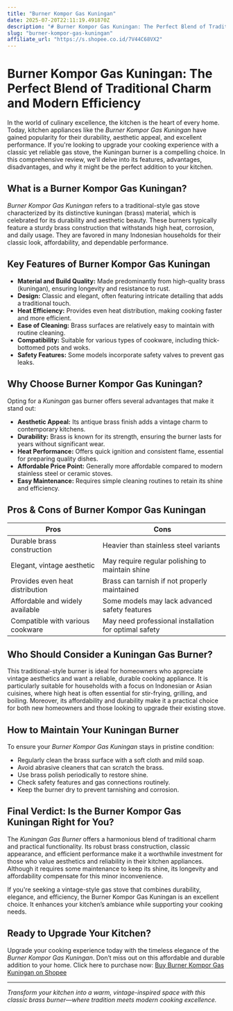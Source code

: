 ```yaml
---
title: "Burner Kompor Gas Kuningan"
date: 2025-07-20T22:11:19.491870Z
description: "# Burner Kompor Gas Kuningan: The Perfect Blend of Traditional Charm and Modern Efficiency..."
slug: "burner-kompor-gas-kuningan"
affiliate_url: "https://s.shopee.co.id/7V44C68VX2"
---
```

# Burner Kompor Gas Kuningan: The Perfect Blend of Traditional Charm and Modern Efficiency

In the world of culinary excellence, the kitchen is the heart of every home. Today, kitchen appliances like the *Burner Kompor Gas Kuningan* have gained popularity for their durability, aesthetic appeal, and excellent performance. If you're looking to upgrade your cooking experience with a classic yet reliable gas stove, the Kuningan burner is a compelling choice. In this comprehensive review, we'll delve into its features, advantages, disadvantages, and why it might be the perfect addition to your kitchen.

## What is a Burner Kompor Gas Kuningan?

*Burner Kompor Gas Kuningan* refers to a traditional-style gas stove characterized by its distinctive kuningan (brass) material, which is celebrated for its durability and aesthetic beauty. These burners typically feature a sturdy brass construction that withstands high heat, corrosion, and daily usage. They are favored in many Indonesian households for their classic look, affordability, and dependable performance.

## Key Features of Burner Kompor Gas Kuningan

- **Material and Build Quality:** Made predominantly from high-quality brass (kuningan), ensuring longevity and resistance to rust.
- **Design:** Classic and elegant, often featuring intricate detailing that adds a traditional touch.
- **Heat Efficiency:** Provides even heat distribution, making cooking faster and more efficient.
- **Ease of Cleaning:** Brass surfaces are relatively easy to maintain with routine cleaning.
- **Compatibility:** Suitable for various types of cookware, including thick-bottomed pots and woks.
- **Safety Features:** Some models incorporate safety valves to prevent gas leaks.

## Why Choose Burner Kompor Gas Kuningan?

Opting for a *Kuningan* gas burner offers several advantages that make it stand out:

- **Aesthetic Appeal:** Its antique brass finish adds a vintage charm to contemporary kitchens.
- **Durability:** Brass is known for its strength, ensuring the burner lasts for years without significant wear.
- **Heat Performance:** Offers quick ignition and consistent flame, essential for preparing quality dishes.
- **Affordable Price Point:** Generally more affordable compared to modern stainless steel or ceramic stoves.
- **Easy Maintenance:** Requires simple cleaning routines to retain its shine and efficiency.

## Pros & Cons of Burner Kompor Gas Kuningan

| Pros | Cons |
|---|---|
| Durable brass construction | Heavier than stainless steel variants |
| Elegant, vintage aesthetic | May require regular polishing to maintain shine |
| Provides even heat distribution | Brass can tarnish if not properly maintained |
| Affordable and widely available | Some models may lack advanced safety features |
| Compatible with various cookware | May need professional installation for optimal safety |

## Who Should Consider a Kuningan Gas Burner?

This traditional-style burner is ideal for homeowners who appreciate vintage aesthetics and want a reliable, durable cooking appliance. It is particularly suitable for households with a focus on Indonesian or Asian cuisines, where high heat is often essential for stir-frying, grilling, and boiling. Moreover, its affordability and durability make it a practical choice for both new homeowners and those looking to upgrade their existing stove.

## How to Maintain Your Kuningan Burner

To ensure your *Burner Kompor Gas Kuningan* stays in pristine condition:

- Regularly clean the brass surface with a soft cloth and mild soap.
- Avoid abrasive cleaners that can scratch the brass.
- Use brass polish periodically to restore shine.
- Check safety features and gas connections routinely.
- Keep the burner dry to prevent tarnishing and corrosion.

## Final Verdict: Is the Burner Kompor Gas Kuningan Right for You?

The *Kuningan Gas Burner* offers a harmonious blend of traditional charm and practical functionality. Its robust brass construction, classic appearance, and efficient performance make it a worthwhile investment for those who value aesthetics and reliability in their kitchen appliances. Although it requires some maintenance to keep its shine, its longevity and affordability compensate for this minor inconvenience.

If you're seeking a vintage-style gas stove that combines durability, elegance, and efficiency, the Burner Kompor Gas Kuningan is an excellent choice. It enhances your kitchen’s ambiance while supporting your cooking needs.

## Ready to Upgrade Your Kitchen?

Upgrade your cooking experience today with the timeless elegance of the *Burner Kompor Gas Kuningan*. Don’t miss out on this affordable and durable addition to your home. Click here to purchase now: [Buy Burner Kompor Gas Kuningan on Shopee](https://s.shopee.co.id/7V44C68VX2)

---

*Transform your kitchen into a warm, vintage-inspired space with this classic brass burner—where tradition meets modern cooking excellence.*